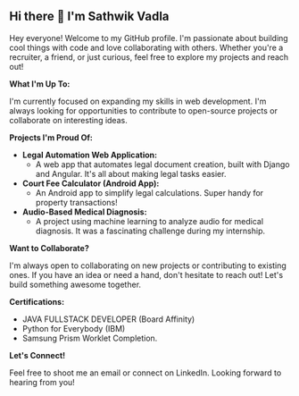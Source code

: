 ## Hi there 👋 I'm Sathwik Vadla

Hey everyone! Welcome to my GitHub profile. I'm passionate about building cool things with code and love collaborating with others. Whether you're a recruiter, a friend, or just curious, feel free to explore my projects and reach out!

**What I'm Up To:**

I'm currently focused on expanding my skills in web development. I'm always looking for opportunities to contribute to open-source projects or collaborate on interesting ideas.


**Projects I'm Proud Of:**
* **Legal Automation Web Application:**
    * A web app that automates legal document creation, built with Django and Angular. It's all about making legal tasks easier.
* **Court Fee Calculator (Android App):**
    * An Android app to simplify legal calculations. Super handy for property transactions!
* **Audio-Based Medical Diagnosis:**
    * A project using machine learning to analyze audio for medical diagnosis. It was a fascinating challenge during my internship.

**Want to Collaborate?**

I'm always open to collaborating on new projects or contributing to existing ones. If you have an idea or need a hand, don't hesitate to reach out! Let's build something awesome together.

**Certifications:**

* JAVA FULLSTACK DEVELOPER (Board Affinity)
* Python for Everybody (IBM)
* Samsung Prism Worklet Completion.

**Let's Connect!**

Feel free to shoot me an email or connect on LinkedIn. Looking forward to hearing from you!
